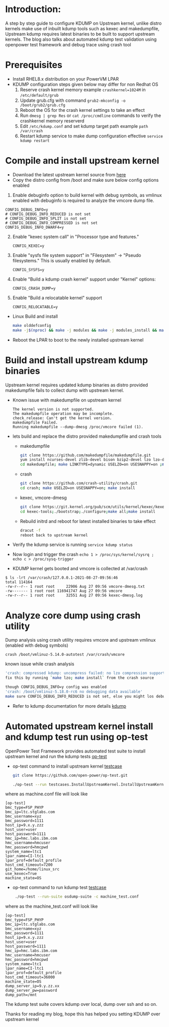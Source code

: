 # Introduction:
A step by step guide to configure KDUMP on Upstream kernel, unlike distro kernels make use of inbuilt kdump tools such as kexec and makedumpfile, Upstream kdump requires latest binaries to be built to support upstream kernels. The blog also talks about automated kdump test validation using openpower test framework and debug trace using crash tool


# Prerequisites
* Install RHEL8.x distribution on your PowerVM LPAR 
* KDUMP configuration steps given below may differ for non Redhat OS
    1. Reserve crash kernel memory example `crashkernel=1024M` in `/etc/default/grub`
    2. Update grub.cfg with command `grub2-mkconfig -o /boot/grub2/grub.cfg`
    3. Reboot the OS for the crash kernel settings to take an effect
    4. Run `dmesg | grep Res` or `cat /proc/cmdline` commands to verify the crashkernel memory reserverd
    5. Edit `/etc/kdump.conf` and set kdump target path example `path /var/crash`
    6. Restart kdump service to make dump configuration effective `service kdump restart`

# Compile and install upstream kernel

* Download the latest upstream kernel source from [here](https://git.kernel.org/pub/scm/linux/kernel/git/torvalds/linux.git) 
* Copy the distro config from /boot and make sure below config options enabled  

1. Enable debuginfo option to build kernel with debug symbols, as vmlinux enabled with debuginfo is required to analyze the vmcore dump file.
  ```
  CONFIG_DEBUG_INFO=y
  # CONFIG_DEBUG_INFO_REDUCED is not set
  # CONFIG_DEBUG_INFO_SPLIT is not set
  # CONFIG_DEBUG_INFO_COMPRESSED is not set
  CONFIG_DEBUG_INFO_DWARF4=y
  ```
  
2. Enable "kexec system call" in "Processor type and features."
   ```
   CONFIG_KEXEC=y
   ```
3. Enable "sysfs file system support" in "Filesystem" -> "Pseudo filesystems." 
   This is usually enabled by default.
   ```
   CONFIG_SYSFS=y
   ```
4. Enable "Build a kdump crash kernel" support under "Kernel" options:
   ```
   CONFIG_CRASH_DUMP=y
   ```
5. Enable "Build a relocatable kernel" support
   ```
   CONFIG_RELOCATABLE=y
   ```

* Linux Build and install

  ```bash
  make olddefconfig
  make -j$(nproc) && make -j modules && make -j modules_install && make install
  ```
* Reboot the LPAR to boot to the newly installed upstream kernel

# Build and install upstream kdump binaries

Upstream kernel requires updated kdump binaries as distro provided makedumpfile fails to collect dump with upstream kernel.

* Known issue with makedumpfile on upstream kernel
    ```
    The kernel version is not supported.
    The makedumpfile operation may be incomplete.
    check_release: Can't get the kernel version.
    makedumpfile Failed.
    Running makedumpfile --dump-dmesg /proc/vmcore failed (1).
    ```
* lets build and replace the distro provided makedumpfile and crash tools

  * makedumpfile
     ```bash
     git clone https://github.com/makedumpfile/makedumpfile.git
     yum install ncurses-devel zlib-devel bison bzip2-devel lzo lzo-devel snappy-devel elfutils-devel 
     cd makedumpfile; make LINKTYPE=dynamic USELZO=on USESNAPPY=on ;make install
     ```
  * crash
    ```bash
    git clone https://github.com/crash-utility/crash.git
    cd crash; make USELZO=on USESNAPPY=on; make install
    ```
  * kexec, vmcore-dmesg
     ```bash
     git clone https://git.kernel.org/pub/scm/utils/kernel/kexec/kexec-tools.git
     cd kexec-tools;./bootstrap;./configure;make all;make install
     ```
  * Rebuild initrd and reboot for latest installed binaries to take effect
     ```bash
     dracut -f
     reboot back to upstream kernel
     ```
* Verify the kdump service is running `service kdump status`
* Now login and trigger the crash `echo 1 > /proc/sys/kernel/sysrq ; echo c > /proc/sysq-trigger`
* KDUMP kernel gets booted and vmcore is collected at /var/crash 
```
$ ls -lrt /var/crash/127.0.0.1-2021-08-27-09:56:46
total 114164
-rw-r--r-- 1 root root     22906 Aug 27 09:56 vmcore-dmesg.txt
-rw------- 1 root root 116941747 Aug 27 09:56 vmcore
-rw-r--r-- 1 root root     32551 Aug 27 09:56 kexec-dmesg.log
```

# Analyze core dump using crash utility
Dump analysis using crash utility requires vmcore and upstream vmlinux (enabled with debug symbols)

```
crash /boot/vmlinuz-5.14.0-autotest /var/crash/vmcore
```

known issue while crash analysis

```bash
'crash: compressed kdump: uncompress failed: no lzo compression support'
fix this by running `make lzo; make install` from the crash source

though CONFIG_DEBUG_INFO=y config was enabled
'crash: /boot/vmlinuz-5.18.0-rc6 no debugging data available'
make sure CONFIG_DEBUG_INFO_REDUCED is not set, else you might los debug data
```

* Refer to kdump documentation for more details [kdump](https://www.kernel.org/doc/Documentation/kdump/kdump.txt)

# Automated upstream kernel install and kdump test run using op-test 
OpenPower Test Framework provides automated test suite to install upstream kernel and run the kdump tests [op-test](https://github.com/open-power/op-test)

* op-test command to install upstream kernel [testcase](https://github.com/open-power/op-test/blob/master/testcases/InstallUpstreamKernel.py)

   ```bash
   git clone https://github.com/open-power/op-test.git 

   ./op-test --run testcases.InstallUpstreamKernel.InstallUpstreamKernel --git-repo=https://git.kernel.org/pub/scm/linux/kernel/git/torvalds/linux.git --git-branch=master --git-repoconfigpath=kernelconfig -c ./machine.conf
   ```
where as machine.conf file will look like

```
[op-test]
bmc_type=FSP_PHYP
bmc_ip=ltc.stglabs.com
bmc_username=xyz
bmc_password=1111
host_ip=9.x.y.zzz
host_user=user
host_password=1111
hmc_ip=hmc.labs.ibm.com
hmc_username=hmcuser
hmc_password=hmcpwd
system_name=ltc1
lpar_name=CI-ltc1
lpar_prof=default_profile
host_cmd_timeout=7200
git_home=/home/linux_src
use_kexec=True
machine_state=OS
```

* op-test command to run kdump test [testcase](https://github.com/open-power/op-test/blob/master/testcases/PowerNVDump.py)
   ```bash
    ./op-test --run-suite osdump-suite -c machine_test.conf
   ```
where as the machine_test.conf will look like
```
[op-test]
bmc_type=FSP_PHYP
bmc_ip=ltc.stglabs.com
bmc_username=xyz
bmc_password=1111
host_ip=9.x.y.zzz
host_user=user
host_password=1111
hmc_ip=hmc.labs.ibm.com
hmc_username=hmcuser
hmc_password=hmcpwd
system_name=ltc1
lpar_name=CI-ltc1
lpar_prof=default_profile
host_cmd_timeout=36000
machine_state=OS
dump_server_ip=9.y.zz.xx
dump_server_pw=password
dump_path=/mnt
```
The kdump test suite covers kdump over local, dump over ssh and so on.

Thanks for reading my blog, hope this has helped you setting KDUMP over upstream kernel
